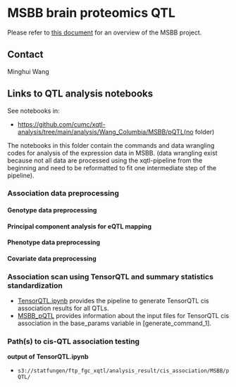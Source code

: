 # MSBB brain proteomics QTL
Please refer to [this document](../study_info/MSBB.md) for an overview of the MSBB project.
## Contact

Minghui Wang

## Links to QTL analysis notebooks

See notebooks in: 

- https://github.com/cumc/xqtl-analysis/tree/main/analysis/Wang_Columbia/MSBB/pQTL(no folder)

The notebooks in this folder contain the commands and data wrangling codes for analysis of the expression data in MSBB. (data wrangling exist because not all data are processed using the xqtl-pipeline from the beginning and need to be reformatted to fit one intermediate step of the pipeline).

### Association data preprocessing
#### Genotype data preprocessing

#### Principal component analysis for eQTL mapping

#### Phenotype data preprocessing

#### Covariate data preprocessing
  
### Association scan using TensorQTL and summary statistics standardization

- [TensorQTL.ipynb](https://github.com/cumc/xqtl-protocol/blob/main/code/association_scan/TensorQTL/TensorQTL.ipynb) provides the pipeline to generate TensorQTL cis association results for all QTLs. 
- [MSBB_pQTL](https://github.com/cumc/xqtl-analysis/blob/main/analysis/Wang_Columbia/cis_association/MSBB_pQTL/command_generator.ipynb) provides information about the input files for TensorQTL cis association in the base_params variable in [generate_command_1].


### Path(s) to cis-QTL association testing

**output of TensorQTL.ipynb**

- `s3://statfungen/ftp_fgc_xqtl/analysis_result/cis_association/MSBB/pQTL/`